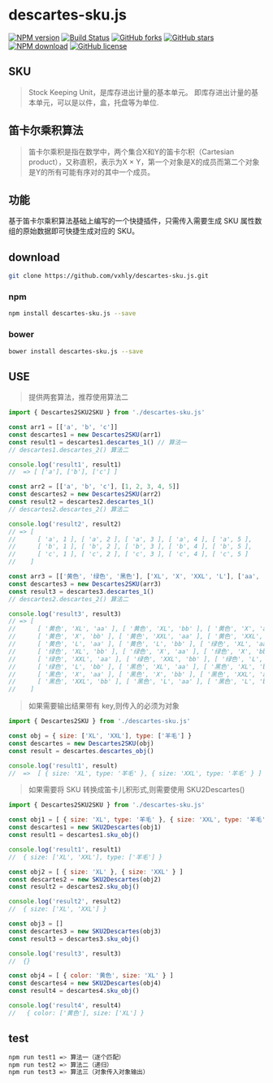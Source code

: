 # descartes-sku.js

[![NPM version](https://img.shields.io/npm/v/descartes-sku.js.svg?style=flat-square)](https://www.npmjs.com/package/descartes-sku.js) [![Build Status](https://travis-ci.org/vxhly/descartes-sku.js.svg?branch=master)](https://travis-ci.org/vxhly/descartes-sku.js) [![GitHub forks](https://img.shields.io/github/forks/vxhly/descartes-sku.js.svg)](https://github.com/vxhly/descartes-sku.js/network) [![GitHub stars](https://img.shields.io/github/stars/vxhly/descartes-sku.js.svg)](https://github.com/vxhly/descartes-sku.js/stargazers) [![NPM download](https://img.shields.io/npm/dm/descartes-sku.js.svg?style=flat-square)](https://npmjs.org/package/descartes-sku.js) [![GitHub license](https://img.shields.io/github/license/vxhly/descartes-sku.js.svg)](https://github.com/vxhly/descartes-sku.js/blob/master/LICENSE)

## SKU

> Stock Keeping Unit，是库存进出计量的基本单元。 即库存进出计量的基本单元，可以是以件，盒，托盘等为单位.

## 笛卡尔乘积算法

> 笛卡尔乘积是指在数学中，两个集合X和Y的笛卡尓积（Cartesian product），又称直积，表示为X × Y，第一个对象是X的成员而第二个对象是Y的所有可能有序对的其中一个成员。

## 功能

基于笛卡尔乘积算法基础上编写的一个快捷插件，只需传入需要生成 SKU 属性数组的原始数据即可快捷生成对应的 SKU。 

## download

```bash
git clone https://github.com/vxhly/descartes-sku.js.git
```

### npm

```bash
npm install descartes-sku.js --save
```

### bower

```bash
bower install descartes-sku.js --save
```

## USE

> 提供两套算法，推荐使用算法二

```javascript
import { Descartes2SKU2SKU } from './descartes-sku.js'

const arr1 = [['a', 'b', 'c']]
const descartes1 = new Descartes2SKU(arr1)
const result1 = descartes1.descartes_1() // 算法一
// descartes1.descartes_2() 算法二

console.log('result1', result1)
//  => [ ['a'], ['b'], ['c'] ]

const arr2 = [['a', 'b', 'c'], [1, 2, 3, 4, 5]]
const descartes2 = new Descartes2SKU(arr2)
const result2 = descartes2.descartes_1()
// descartes2.descartes_2() 算法二

console.log('result2', result2)
// => [ 
//      [ 'a', 1 ], [ 'a', 2 ], [ 'a', 3 ], [ 'a', 4 ], [ 'a', 5 ],
//      [ 'b', 1 ], [ 'b', 2 ], [ 'b', 3 ], [ 'b', 4 ], [ 'b', 5 ],
//      [ 'c', 1 ], [ 'c', 2 ], [ 'c', 3 ], [ 'c', 4 ], [ 'c', 5 ] 
//    ]   

const arr3 = [['黄色', '绿色', '黑色'], ['XL', 'X', 'XXL', 'L'], ['aa', 'bb']]
const descartes3 = new Descartes2SKU(arr3)
const result3 = descartes3.descartes_1()
// descartes2.descartes_2() 算法二

console.log('result3', result3)
// => [ 
//      [ '黄色', 'XL', 'aa' ], [ '黄色', 'XL', 'bb' ], [ '黄色', 'X', 'aa' ],
//      [ '黄色', 'X', 'bb' ], [ '黄色', 'XXL', 'aa' ], [ '黄色', 'XXL', 'bb' ],
//      [ '黄色', 'L', 'aa' ], [ '黄色', 'L', 'bb' ], [ '绿色', 'XL', 'aa' ],
//      [ '绿色', 'XL', 'bb' ], [ '绿色', 'X', 'aa' ], [ '绿色', 'X', 'bb' ],
//      [ '绿色', 'XXL', 'aa' ], [ '绿色', 'XXL', 'bb' ], [ '绿色', 'L', 'aa' ],
//      [ '绿色', 'L', 'bb' ], [ '黑色', 'XL', 'aa' ], [ '黑色', 'XL', 'bb' ],
//      [ '黑色', 'X', 'aa' ], [ '黑色', 'X', 'bb' ], [ '黑色', 'XXL', 'aa' ],
//      [ '黑色', 'XXL', 'bb' ], [ '黑色', 'L', 'aa' ], [ '黑色', 'L', 'bb' ] 
//    ]
```

> 如果需要输出结果带有 key,则传入的必须为对象

```javascript
import { Descartes2SKU } from './descartes-sku.js'

const obj = { size: ['XL', 'XXL'], type: ['羊毛'] }
const descartes = new Descartes2SKU(obj)
const result = descartes.descartes_obj()

console.log('result1', result)
//  =>  [ { size: 'XL', type: '羊毛' }, { size: 'XXL', type: '羊毛' } ]
```

> 如果需要将 SKU 转换成笛卡儿积形式,则需要使用 SKU2Descartes()

```javascript
import { Descartes2SKU2SKU } from './descartes-sku.js'

const obj1 = [ { size: 'XL', type: '羊毛' }, { size: 'XXL', type: '羊毛' } ]
const descartes1 = new SKU2Descartes(obj1)
const result1 = descartes1.sku_obj()

console.log('result1', result1)
//  { size: ['XL', 'XXL'], type: ['羊毛'] }

const obj2 = [ { size: 'XL' }, { size: 'XXL' } ]
const descartes2 = new SKU2Descartes(obj2)
const result2 = descartes2.sku_obj()

console.log('result2', result2)
//  { size: ['XL', 'XXL'] }

const obj3 = []
const descartes3 = new SKU2Descartes(obj3)
const result3 = descartes3.sku_obj()

console.log('result3', result3)
//  {}

const obj4 = [ { color: '黄色', size: 'XL' } ]
const descartes4 = new SKU2Descartes(obj4)
const result4 = descartes4.sku_obj()

console.log('result4', result4)
//   { color: ['黄色'], size: ['XL'] }
```

## test

```bash
npm run test1 => 算法一（逐个匹配）
npm run test2 => 算法二（递归）
npm run test3 => 算法三（对象传入对象输出）
```
